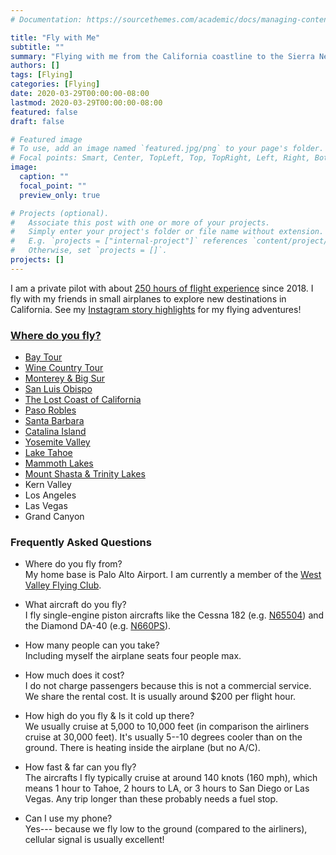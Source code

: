 ```yaml
---
# Documentation: https://sourcethemes.com/academic/docs/managing-content/

title: "Fly with Me"
subtitle: ""
summary: "Flying with me from the California coastline to the Sierra Nevada ranges."
authors: []
tags: [Flying]
categories: [Flying]
date: 2020-03-29T00:00:00-08:00
lastmod: 2020-03-29T00:00:00-08:00
featured: false
draft: false

# Featured image
# To use, add an image named `featured.jpg/png` to your page's folder.
# Focal points: Smart, Center, TopLeft, Top, TopRight, Left, Right, BottomLeft, Bottom, BottomRight.
image:
  caption: ""
  focal_point: ""
  preview_only: true

# Projects (optional).
#   Associate this post with one or more of your projects.
#   Simply enter your project's folder or file name without extension.
#   E.g. `projects = ["internal-project"]` references `content/project/deep-learning/index.md`.
#   Otherwise, set `projects = []`.
projects: []
---
```


I am a private pilot with about [250 hours of flight experience](https://www.arelplane.com/@franklsf) since 2018.
I fly with my friends in small airplanes to explore new destinations in California.
See my [Instagram story highlights](https://www.instagram.com/stories/highlights/17878159724249899/) for my flying adventures!

### [Where do you fly?](../../slides/flight-plans)

- [Bay Tour](../../slides/flight-plans/#/bay-tour)
- [Wine Country Tour](../../slides/flight-plans/#/wine-country)
- [Monterey & Big Sur](../../slides/flight-plans/#/monterey)
- [San Luis Obispo](../../slides/flight-plans/#/central-california)
- [The Lost Coast of California](../../slides/flight-plans/#/shelter-cove)
- [Paso Robles](../../slides/flight-plans/#/paso-robles)
- [Santa Barbara](../../slides/flight-plans/#//santa-barbara)
- [Catalina Island](../../slides/flight-plans/#/catalina)
- [Yosemite Valley](../../slides/flight-plans/#/yosemite)
- [Lake Tahoe](../../slides/flight-plans/#/tahoe)
- [Mammoth Lakes](../../slides/flight-plans/#/mammoth)
- [Mount Shasta & Trinity Lakes](../../slides/flight-plans/#/shasta)
- Kern Valley
- Los Angeles
- Las Vegas
- Grand Canyon

### Frequently Asked Questions

- Where do you fly from? <br> My home base is Palo Alto Airport. I am currently a member of the [West Valley Flying Club](http://www.wvfc.org/).

- What aircraft do you fly? <br> I fly single-engine piston aircrafts like the Cessna 182 (e.g. [N65504](http://www.wvfc.org/a/wvfc.org/template-2/aircraft/n65504-1)) and the Diamond DA-40 (e.g. [N660PS](http://www.wvfc.org/a/wvfc.org/template-2/aircraft/n660ps)).

- How many people can you take? <br> Including myself the airplane seats four people max.

- How much does it cost? <br> I do not charge passengers because this is not a commercial service. We share the rental cost. It is usually around $200 per flight hour.

- How high do you fly & Is it cold up there? <br> We usually cruise at 5,000 to 10,000 feet (in comparison the airliners cruise at 30,000 feet). It's usually 5--10 degrees cooler than on the ground. There is heating inside the airplane (but no A/C).

- How fast & far can you fly? <br> The aircrafts I fly typically cruise at around 140 knots (160 mph), which means 1 hour to Tahoe, 2 hours to LA, or 3 hours to San Diego or Las Vegas. Any trip longer than these probably needs a fuel stop.

- Can I use my phone? <br> Yes--- because we fly low to the ground (compared to the airliners), cellular signal is usually excellent!
